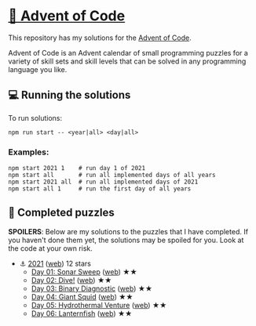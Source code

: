 # [🎄 Advent of Code](https://adventofcode.com/)

This repository has my solutions for the [Advent of Code](https://adventofcode.com/).

Advent of Code is an Advent calendar of small programming puzzles for a variety of skill sets and skill levels that can be solved in any programming language you like.

## 💻 Running the solutions

To run solutions:

```
npm run start -- <year|all> <day|all>
```

### Examples:

```
npm start 2021 1    # run day 1 of 2021
npm start all       # run all implemented days of all years
npm start 2021 all  # run all implemented days of 2021
npm start all 1     # run the first day of all years
```

## 🧩 Completed puzzles

**SPOILERS**: Below are my solutions to the puzzles that I have completed. If you haven't done them yet, the solutions may be spoiled for you. Look at the code at your own risk.

- ⚓ [2021](years/2021) ([web](https://adventofcode.com/2021)) 12 stars
  - [Day 01: Sonar Sweep](years/2021/solutions/day-01) ([web](https://adventofcode.com/2021/day/1)) ★★
  - [Day 02: Dive!](years/2021/solutions/day-02) ([web](https://adventofcode.com/2021/day/2)) ★★
  - [Day 03: Binary Diagnostic](years/2021/solutions/day-03) ([web](https://adventofcode.com/2021/day/3)) ★★
  - [Day 04: Giant Squid](years/2021/solutions/day-04) ([web](https://adventofcode.com/2021/day/4)) ★★
  - [Day 05: Hydrothermal Venture](years/2021/solutions/day-05) ([web](https://adventofcode.com/2021/day/5)) ★★
  - [Day 06: Lanternfish](years/2021/solutions/day-06) ([web](https://adventofcode.com/2021/day/6)) ★★